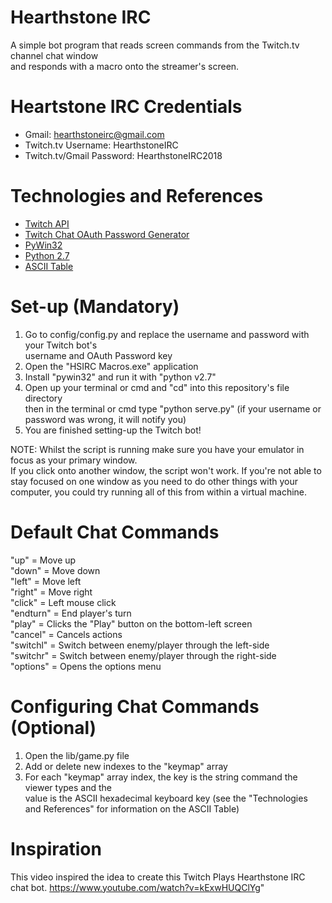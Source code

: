 # Hearthstone IRC
A simple bot program that reads screen commands from the Twitch.tv channel chat window  
and responds with a macro onto the streamer's screen. 

# Heartstone IRC Credentials  
- Gmail: hearthstoneirc@gmail.com
- Twitch.tv Username: HearthstoneIRC
- Twitch.tv/Gmail Password: HearthstoneIRC2018

# Technologies and References
- [Twitch API](https://dev.twitch.tv/api)
- [Twitch Chat OAuth Password Generator](https://twitchapps.com/tmi/)
- [PyWin32](https://sourceforge.net/projects/pywin32/)
- [Python 2.7](https://www.python.org/download/releases/2.7/)
- [ASCII Table](https://www.systutorials.com/4670/ascii-table-and-ascii-code/)

# Set-up (Mandatory)
1. Go to config/config.py and replace the username and password with your Twitch bot's  
username and OAuth Password key  
2. Open the "HSIRC Macros.exe" application  
3. Install "pywin32" and run it with "python  v2.7"  
4. Open up your terminal or cmd and "cd" into this repository's file directory  
then in the terminal or cmd type "python serve.py" (if your username or password was wrong, it will notify you)  
5. You are finished setting-up the Twitch bot!  

NOTE: Whilst the script is running make sure you have your emulator in focus as your primary window.  
If you click onto another window, the script won't work. If you're not able to stay focused on one window as
you need to do other things with your computer, you could try running all of this from within a virtual machine.  

# Default Chat Commands
"up" = Move up  
"down" = Move down  
"left" = Move left  
"right" = Move right  
"click" = Left mouse click  
"endturn" = End player's turn  
"play" = Clicks the "Play" button on the bottom-left screen  
"cancel" = Cancels actions  
"switchl" = Switch between enemy/player through the left-side  
"switchr" = Switch between enemy/player through the right-side  
"options" = Opens the options menu  

# Configuring Chat Commands (Optional)
1. Open the lib/game.py file  
2. Add or delete new indexes to the "keymap" array 
3. For each "keymap" array index, the key is the string command the viewer types and the  
value is the ASCII hexadecimal keyboard key (see the "Technologies and References" for information on the ASCII Table)

# Inspiration
This video inspired the idea to create this Twitch Plays Hearthstone IRC chat bot. 
https://www.youtube.com/watch?v=kExwHUQClYg"
